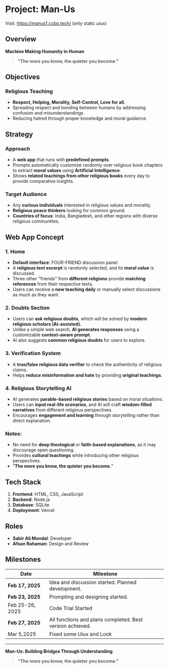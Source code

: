 # Project: Man-Us
Visit: https://manus1.ccbp.tech/ (only static uiux)
## Overview
**Machine Making Humanity in Human**

> **"The more you know, the quieter you become."**

## Objectives
### Religious Teaching
- **Respect, Helping, Morality, Self-Control, Love for all.**
- Spreading respect and bonding between humans by addressing confusion and misunderstandings.
- Reducing hatred through proper knowledge and moral guidance.

## Strategy
### Approach
- A **web app** that runs with **predefined prompts**.
- Prompts automatically customize randomly over religious book chapters to extract **moral values** using **Artificial Intelligence**.
- Shows **related teachings from other religious books** every day to provide comparative insights.

### Target Audience
- Any **curious individuals** interested in religious values and morality.
- **Religious peace thinkers** looking for common ground.
- **Countries of focus**: India, Bangladesh, and other regions with diverse religious communities.

## Web App Concept
### 1. Home
- **Default interface**: FOUR-FRIEND discussion panel.
- A **religious text excerpt** is randomly selected, and its **moral value** is discussed.
- Three other "friends" from **different religions** provide **matching references** from their respective texts.
- Users can receive a **new teaching daily** or manually select discussions as much as they want.

### 2. Doubts Section
- Users can **ask religious doubts**, which will be solved by **modern religious scholars (AI-assisted).**
- Unlike a simple web search, **AI generates responses** using a customizable **context-aware prompt**.
- AI also suggests **common religious doubts** for users to explore.

### 3. Verification System
- A **true/false religious data verifier** to check the authenticity of religious claims.
- Helps **reduce misinformation and hate** by providing **original teachings**.

### 4. Religious Storytelling AI
- AI generates **parable-based religious stories** based on moral situations.
- Users can **input real-life scenarios**, and AI will craft **wisdom-filled narratives** from different religious perspectives.
- Encourages **engagement and learning** through storytelling rather than direct explanation.

### Notes:
- No need for **deep theological** or **faith-based explanations**, as it may discourage open questioning.
- Provides **cultural teachings** while introducing other religious perspectives.
- "**The more you know, the quieter you become.**"

## Tech Stack
1. **Frontend**: HTML, CSS, JavaScript
2. **Backend**: Node.js
3. **Database**: SQLite
4. **Deployment**: Vercel

## Roles
- **Sabir Ali Mondal**: Developer
- **Afsan Rahaman**: Design and Review

## Milestones
| Date | Milestone |
|------|-----------|
| **Feb 17, 2025** | Idea and discussion started. Planned development. |
| **Feb 23, 2025** | Prompting and designing started. |
| Feb 25-26, 2025 | Code Trial Started | Backend and frontend integration testing | Working prototype |
| **Feb 27, 2025** | All functions and plans completed. Best version achieved. |
| Mar 5,2025 | Fixed some Uiux and Look |
---
**Man-Us: Building Bridges Through Understanding**


> **"The more you know, the quieter you become."**
